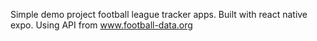 Simple demo project football league tracker apps. Built with react native expo. Using API from www.football-data.org
